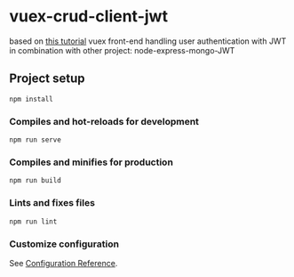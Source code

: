 # vuex-crud-client-jwt

based on [this tutorial](https://bezkoder.com/jwt-vue-vuex-authentication/)
vuex front-end handling user authentication with JWT in combination with other project: node-express-mongo-JWT

## Project setup
```
npm install
```

### Compiles and hot-reloads for development
```
npm run serve
```

### Compiles and minifies for production
```
npm run build
```

### Lints and fixes files
```
npm run lint
```

### Customize configuration
See [Configuration Reference](https://cli.vuejs.org/config/).
